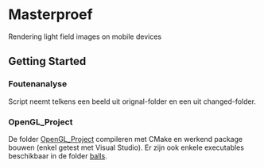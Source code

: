 # Masterproef
Rendering light field images on mobile devices

## Getting Started
### Foutenanalyse
Script neemt telkens een beeld uit orignal-folder en een uit changed-folder.

### OpenGL_Project 
De folder [OpenGL_Project](https://github.com/kurogga/masterproef/tree/master/OpenGL_Project) compileren met CMake en werkend package bouwen (enkel getest met Visual Studio). Er zijn ook enkele executables beschikbaar in de folder [balls](https://github.com/kurogga/masterproef/tree/master/OpenGL_Project/balls).

